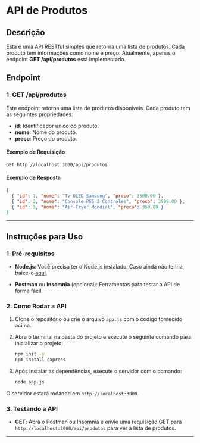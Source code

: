 # API de Produtos

## Descrição

Esta é uma API RESTful simples que retorna uma lista de produtos. Cada produto tem informações como nome e preço. Atualmente, apenas o endpoint **GET /api/produtos** está implementado.

## Endpoint

### 1. **GET /api/produtos**

Este endpoint retorna uma lista de produtos disponíveis. Cada produto tem as seguintes propriedades:

- **id**: Identificador único do produto.
- **nome**: Nome do produto.
- **preco**: Preço do produto.

#### Exemplo de Requisição

```http
GET http://localhost:3000/api/produtos
```

#### Exemplo de Resposta

```json
[
  { "id": 1, "nome": "Tv OLED Samsung", "preco": 3500.00 },
  { "id": 2, "nome": "Console PS5 2 Controles", "preco": 3999.00 },
  { "id": 3, "nome": "Air-Fryer Mondial", "preco": 350.00 }
]
```

---

## Instruções para Uso

### 1. **Pré-requisitos**

- **Node.js**: Você precisa ter o Node.js instalado. Caso ainda não tenha, baixe-o [aqui](https://nodejs.org/).

- **Postman** ou **Insomnia** (opcional): Ferramentas para testar a API de forma fácil.

### 2. **Como Rodar a API**

1. Clone o repositório ou crie o arquivo `app.js` com o código fornecido acima.

2. Abra o terminal na pasta do projeto e execute o seguinte comando para inicializar o projeto:

    ```bash
    npm init -y
    npm install express
    ```

3. Após instalar as dependências, execute o servidor com o comando:

    ```bash
    node app.js
    ```

O servidor estará rodando em `http://localhost:3000`.

### 3. **Testando a API**

- **GET**: Abra o Postman ou Insomnia e envie uma requisição GET para `http://localhost:3000/api/produtos` para ver a lista de produtos.

---
